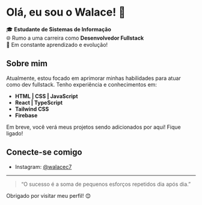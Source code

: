 # Olá, eu sou o Walace! 👋

🎓 **Estudante de Sistemas de Informação**  
🌐 Rumo a uma carreira como **Desenvolvedor Fullstack**  
🚀 Em constante aprendizado e evolução!

## Sobre mim

Atualmente, estou focado em aprimorar minhas habilidades para atuar como dev fullstack. Tenho experiência e conhecimentos em:

- **HTML | CSS | JavaScript**
- **React | TypeScript**
- **Tailwind CSS**
- **Firebase**

Em breve, você verá meus projetos sendo adicionados por aqui! Fique ligado!

## Conecte-se comigo

- Instagram: [@walacec7](https://instagram.com/walacec7)

---

> “O sucesso é a soma de pequenos esforços repetidos dia após dia.”  
  

Obrigado por visitar meu perfil! 😊
